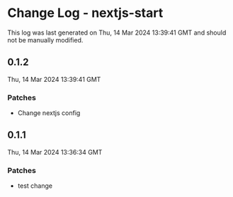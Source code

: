 # Change Log - nextjs-start

This log was last generated on Thu, 14 Mar 2024 13:39:41 GMT and should not be manually modified.

## 0.1.2
Thu, 14 Mar 2024 13:39:41 GMT

### Patches

- Change nextjs config

## 0.1.1
Thu, 14 Mar 2024 13:36:34 GMT

### Patches

- test change


